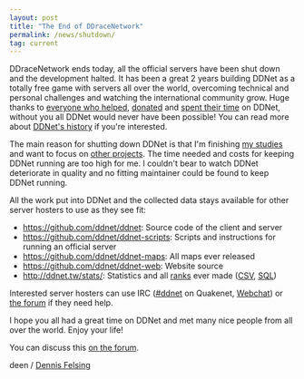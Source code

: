 ```yaml
---
layout: post
title: "The End of DDraceNetwork"
permalink: /news/shutdown/
tag: current
---
```

DDraceNetwork ends today, all the official servers have been shut down and the development halted. It has been a great 2 years building DDNet as a totally free game with servers all over the world, overcoming technical and personal challenges and watching the international community grow. Huge thanks to [everyone who helped](/staff/), [donated](/funding/) and [spent their time](/ranks/) on DDNet, without you all DDNet would never have been possible! You can read more about [DDNet's history](//forum.ddnet.tw/viewtopic.php?f=3&t=1824) if you're interested.

The main reason for shutting down DDNet is that I'm finishing [my studies](http://felsin9.de/nnis/research/) and want to focus on [other projects](http://felsin9.de/nnis/software/). The time needed and costs for keeping DDNet running are too high for me. I couldn't bear to watch DDNet deteriorate in quality and no fitting maintainer could be found to keep DDNet running.

All the work put into DDNet and the collected data stays available for other server hosters to use as they see fit:

- <https://github.com/ddnet/ddnet>: Source code of the client and server
- <https://github.com/ddnet/ddnet-scripts>: Scripts and instructions for running an official server
- <https://github.com/ddnet/ddnet-maps>: All maps ever released
- <https://github.com/ddnet/ddnet-web>: Website source
- <http://ddnet.tw/stats/>: Statistics and all [ranks](/ranks/) ever made ([CSV](/stats/ddnet-stats.zip), [SQL](/stats/ddnet-sql.zip))

Interested server hosters can use IRC ([#ddnet](irc://irc.quakenet.org/ddnet) on Quakenet, [Webchat](http://webchat.quakenet.org/?channels=ddnet&uio=d4)) or [the forum](http://forum.ddnet.tw/viewforum.php?f=4) if they need help.

I hope you all had a great time on DDNet and met many nice people from all over the world. Enjoy your life!

You can discuss this [on the forum](//forum.ddnet.tw/viewtopic.php?f=3&t=2344).

deen / [Dennis Felsing](http://felsin9.de/nnis)
